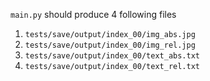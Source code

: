 `main.py` should produce 4 following files
1.  `tests/save/output/index_00/img_abs.jpg`
2.  `tests/save/output/index_00/img_rel.jpg`
3.  `tests/save/output/index_00/text_abs.txt`
4.  `tests/save/output/index_00/text_rel.txt`
